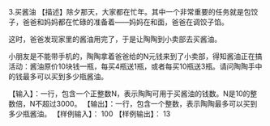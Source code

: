 3.买酱油
【描述】除夕那天，大家都在忙年。其中一个非常重要的任务就是包饺子，爸爸和妈妈都在忙碌的准备着——妈妈在和面，爸爸在调饺子馅。

这时，爸爸发现家里的酱油用完了，于是让陶陶到小卖部去买酱油。

小朋友是不能带手机的，陶陶拿着爸爸给的N元钱来到了小卖部，得知酱油正在搞活动：酱油原价10块钱一瓶，每买4瓶送1瓶，或者每买10瓶送3瓶。请问陶陶手中的钱最多可以买到多少瓶酱油。

【输入】：一行，包含一个正整数N，表示陶陶可用于买酱油的钱数。N是10的整数倍，N不超过3000。
【输出】：一行，包含一个整数，表示陶陶最多可以买到多少瓶酱油。
【样例输入】：
100
【样例输出】：
13